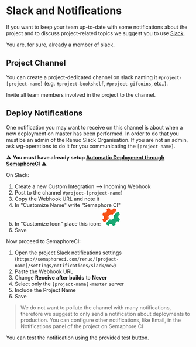 # Slack and Notifications

If you want to keep your team up-to-date with some notifications about the project and to discuss project-related topics
we suggest you to use [Slack](https://renuo.slack.com/).

You are, for sure, already a member of slack.

## Project Channel

You can create a project-dedicated channel on slack naming it `#project-[project-name]` (e.g. `#project-bookshelf`,
`#project-gifcoins`, etc..).

Invite all team members involved in the project to the channel.

## Deploy Notifications

One notification you may want to receive on this channel is about when a new deployment on master has been performed. In
order to do that you must be an admin of the Renuo Slack Organisation. If you are not an admin, ask wg-operations to do
it for you communicating the `[project-name]`.

:warning: **You must have already setup [Automatic Deployment through SemaphoreCI](ruby_on_rails/configure_cd.md)** :warning:

On Slack:
1. Create a new Custom Integration --> Incoming Webhook
2. Post to the channel `#project-[project-name]`
3. Copy the Webhook URL and note it
4. In "Customize Name" write "Semaphore CI"
5. In "Customize Icon" place this icon: ![semaphore_icon](images/semaphore_icon.png)
6. Save

Now proceed to SemaphoreCI:

1. Open the project Slack notifications settings (`https://semaphoreci.com/renuo/[project-name]/settings/notifications/slack/new`)
2. Paste the Webhook URL
3. Change **Receive after builds** to **Never**
4. Select only the `[project-name]-master` server
5. Include the Project Name
6. Save

> We do not want to pollute the channel with many notifications, therefore we suggest to only send a notification about
> deployments to production. You can configure other notifications, like Email, in the Notifications panel of the
> project on Semaphore CI

You can test the notification using the provided test button.
